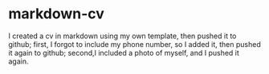 # markdown-cv

I created a cv in markdown using my own template, then pushed it to github;
first, I forgot to include my phone number, so I added it, 
then pushed it again to github;
second,I included a photo of myself,
and I pushed it again. 
